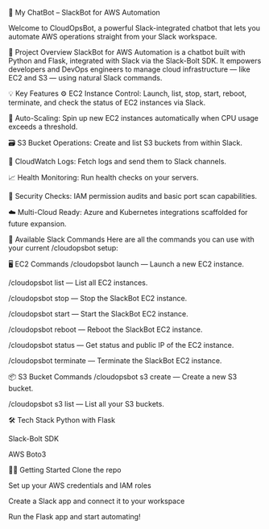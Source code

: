 🤖 My ChatBot – SlackBot for AWS Automation

Welcome to CloudOpsBot, a powerful Slack-integrated chatbot that lets you automate AWS operations straight from your Slack workspace.

🚀 Project Overview
SlackBot for AWS Automation is a chatbot built with Python and Flask, integrated with Slack via the Slack-Bolt SDK. It empowers developers and DevOps engineers to manage cloud infrastructure — like EC2 and S3 — using natural Slack commands.

💡 Key Features
⚙️ EC2 Instance Control: Launch, list, stop, start, reboot, terminate, and check the status of EC2 instances via Slack.

🧠 Auto-Scaling: Spin up new EC2 instances automatically when CPU usage exceeds a threshold.

🗃️ S3 Bucket Operations: Create and list S3 buckets from within Slack.

📄 CloudWatch Logs: Fetch logs and send them to Slack channels.

📈 Health Monitoring: Run health checks on your servers.

🔐 Security Checks: IAM permission audits and basic port scan capabilities.

☁️ Multi-Cloud Ready: Azure and Kubernetes integrations scaffolded for future expansion.

💬 Available Slack Commands
Here are all the commands you can use with your current /cloudopsbot setup:

🖥️ EC2 Commands
/cloudopsbot launch — Launch a new EC2 instance.

/cloudopsbot list — List all EC2 instances.

/cloudopsbot stop — Stop the SlackBot EC2 instance.

/cloudopsbot start — Start the SlackBot EC2 instance.

/cloudopsbot reboot — Reboot the SlackBot EC2 instance.

/cloudopsbot status — Get status and public IP of the EC2 instance.

/cloudopsbot terminate — Terminate the SlackBot EC2 instance.

📦 S3 Bucket Commands
/cloudopsbot s3 create <bucket-name> — Create a new S3 bucket.

/cloudopsbot s3 list — List all your S3 buckets.

🛠️ Tech Stack
Python with Flask

Slack-Bolt SDK

AWS Boto3

🧑‍💻 Getting Started
Clone the repo

Set up your AWS credentials and IAM roles

Create a Slack app and connect it to your workspace

Run the Flask app and start automating!

